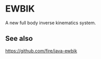 # EWBIK

A new full body inverse kinematics system.

## See also

https://github.com/fire/java-ewbik
